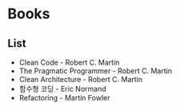 # Books

## List
- Clean Code - Robert C. Martin
- The Pragmatic Programmer - Robert C. Martin
- Clean Architecture - Robert C. Martin
- 함수형 코딩 - Eric Normand
- Refactoring - Martin Fowler
